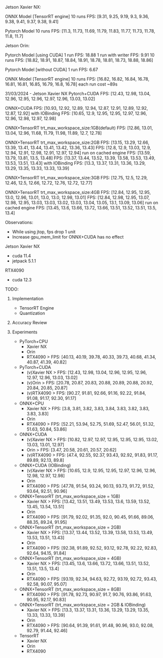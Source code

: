 Jetson Xavier NX:

ONNX Model [TensorRT engine]
10 runs FPS: [9.31, 9.25, 9.19, 9.3, 9.36, 9.38, 9.41, 9.37, 9.38, 9.41]

Pytorch Model
10 runs FPS: [11.3, 11.73, 11.69, 11.79, 11.83, 11.77, 11.73, 11.78, 11.8, 11.7]

Jetson Orin:

Pytorch Model [using CUDA]
1 run FPS: 18.88
1 run with writer FPS: 9.91
10 runs FPS: [18.82, 18.91, 18.87, 18.84, 18.91, 18.78, 18.81, 18.73, 18.88, 18.86]

Pytorch Model [without CUDA]
1 run FPS: 6.67

ONNX Model [TensorRT engine]
10 runs FPS: [16.82, 16.82, 16.84, 16.78, 16.81, 16.81, 16.85, 16.79, 16.8, 16.78]
each run cost ~89s

31/03/2024 - Jetson Xavier NX
Pytorch+CUDA
FPS: [12.43, 12.98, 13.04, 12.96, 12.95, 12.96, 12.97, 12.96, 13.03, 13.02]

ONNX+CUDA
FPS: [10.93, 12.92, 12.89, 12.94, 12.87, 12.91, 12.89, 12.92, 12.87, 12.92]
with IOBinding
FPS: [10.65, 12.9, 12.95, 12.95, 12.97, 12.96, 12.96, 12.98, 12.97, 12.98]

ONNX+TensorRT trt_max_workspace_size:1GB(default)
FPS: [12.86, 13.01, 13.04, 12.96, 11.68, 11.79, 11.98, 11.89, 12.7, 12.78]

ONNX+TensorRT trt_max_workspace_size:2GB
FPS: [13.15, 13.29, 12.66, 13.39, 13.41, 13.44, 13.41, 13.42, 13.36, 13.43]
FPS: [12.8, 12.9, 13.03, 12.9, 12.94, 12.91, 12.98, 12.91, 12.97, 12.94]
run on cached engine
FPS: [13.59, 13.79, 13.81, 13.5, 13.48]
FPS: [13.37, 13.44, 13.52, 13.39, 13.58, 13.53, 13.49, 13.53, 13.51, 13.43]
with IOBinding
FPS: [13.3, 13.37, 13.31, 13.36, 13.29, 13.29, 13.35, 13.33, 13.33, 13.39]

ONNX+TensorRT trt_max_workspace_size:3GB
FPS: [12.75, 12.5, 12.29, 12.46, 12.5, 12.66, 12.72, 12.76, 12.72, 12.77]

ONNX+TensorRT trt_max_workspace_size:4GB
FPS: [12.84, 12.95, 12.95, 13.0, 12.96, 13.01, 13.0, 13.0, 12.98, 13.01]
FPS: [12.84, 12.98, 12.95, 13.07, 12.98, 12.95, 13.03, 13.03, 13.02, 13.03, 13.04, 13.05, 13.1, 13.09, 13.06]
run on cached engine
FPS: [13.45, 13.6, 13.66, 13.72, 13.66, 13.51, 13.52, 13.51, 13.5, 13.4]

Observations:

-   While using jtop, fps drop 1 unit
-   Increase gpu_mem_limit for ONNX+CUDA has no effect

Jetson Xavier NX

-   cuda 11.4
-   jetpack 5.1.1

RTX4090

-   cuda 12.3

TODO:

1. Implementation

    - TensorRT Engine
    - Quantization

2. Accuracy Review
3. Experiments
    - PyTorch+CPU
        - Xavier NX
        - Orin
        - RTX4090   > FPS: [40.13, 40.19, 39.78, 40.33, 39.73, 40.68, 41.34, 40.87, 41.39, 40.82]
    - PyTorch+CUDA
        - (v)Xavier NX  > FPS: [12.43, 12.98, 13.04, 12.96, 12.95, 12.96, 12.97, 12.96, 13.03, 13.02]
        - (v)Orin       > FPS: [20.78, 20.87, 20.83, 20.88, 20.89, 20.88, 20.92, 20.84, 20.85, 20.87]
        - (v)RTX4090    > FPS: [90.27, 91.81, 92.66, 91.16, 92.22, 91.84, 91.08, 91.17, 92.30, 91.17]
    - ONNX+CPU
        - Xavier NX > FPS:  [3.8, 3.81, 3.82, 3.83, 3.84, 3.83, 3.82, 3.83, 3.83, 3.83]
        - Orin
        - RTX4090   > FPS: [52.21, 53.94, 52.75, 51.69, 52.47, 56.01, 51.32, 51.63, 50.84, 53.86]
    - ONNX+CUDA
        - (v)Xavier NX  > FPS: [10.82, 12.97, 12.97, 12.95, 12.95, 12.95, 13.02, 13.03, 13.01, 12.97]
        - Orin          > FPS: [3.47, 20.58, 20.61, 20.57, 20.62]
        - (v)RTX4090    > FPS: [47.4, 92.55, 92.37, 93.43, 92.92, 91.83, 91.17, 89.89, 92.13, 89.8]
    - ONNX+CUDA (IOBinding)
        - (v)Xavier NX  > FPS: [10.65, 12.9, 12.95, 12.95, 12.97, 12.96, 12.96, 12.98, 12.97, 12.98]
        - Orin
        - RTX4090       > FPS:  [47.78, 91.54, 93.24, 90.13, 93.73, 91.72, 91.52, 93.64, 92.51, 90.96]
    - ONNX+TensorRT (trt_max_workspace_size = 1GB)
        - Xavier NX > FPS: [13.42, 13.51, 13.49, 13.53, 13.6, 13.59, 13.52, 13.45, 13.54, 13.51]
        - Orin
        - RTX4090   > FPS:  [91.79, 92.02, 91.35, 92.0, 90.45, 91.66, 89.06, 88.35, 89.24, 91.95]
    - ONNX+TensorRT (trt_max_workspace_size = 2GB)
        - Xavier NX > FPS: [13.37, 13.44, 13.52, 13.39, 13.58, 13.53, 13.49, 13.53, 13.51, 13.43]
        - Orin
        - RTX4090   > FPS:  [92.38, 91.89, 92.52, 93.12, 92.78, 92.22, 92.83, 92.64, 94.15, 91.84]
    - ONNX+TensorRT (trt_max_workspace_size = 4GB)
        - Xavier NX > FPS: [13.45, 13.6, 13.66, 13.72, 13.66, 13.51, 13.52, 13.51, 13.5, 13.4]
        - Orin
        - RTX4090   > FPS:  [93.19, 92.34, 94.63, 92.72, 93.19, 92.72, 93.43, 92.58, 90.07, 95.07]
    - ONNX+TensorRT (trt_max_workspace_size = 8GB)
        - RTX4090   > FPS:  [91.78, 92.73, 90.97, 91.7, 90.76, 93.86, 91.63, 90.95, 92.17, 90.83]
    - ONNX+TensorRT (trt_max_workspace_size = 2GB & IOBinding)
        - Xavier NX > FPS: [13.3, 13.37, 13.31, 13.36, 13.29, 13.29, 13.35, 13.33, 13.33, 13.39]
        - Orin
        - RTX4090   > FPS:  [90.64, 91.39, 91.61, 91.48, 90.96, 93.0, 92.08, 92.79, 91.44, 92.46]
    - TensorRT
        - Xavier NX
        - Orin
        - RTX4090

